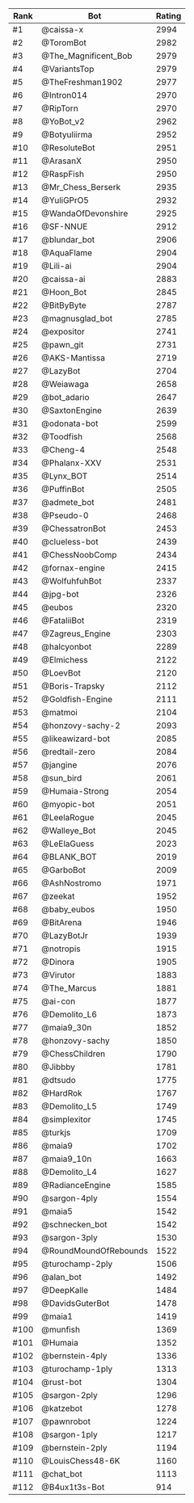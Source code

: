 Rank|Bot|Rating
---|---|---
#1|@caissa-x|2994
#2|@ToromBot|2982
#3|@The_Magnificent_Bob|2979
#4|@VariantsTop|2979
#5|@TheFreshman1902|2977
#6|@Intron014|2970
#7|@RipTorn|2970
#8|@YoBot_v2|2962
#9|@Botyuliirma|2952
#10|@ResoluteBot|2951
#11|@ArasanX|2950
#12|@RaspFish|2950
#13|@Mr_Chess_Berserk|2935
#14|@YuliGPrO5|2932
#15|@WandaOfDevonshire|2925
#16|@SF-NNUE|2912
#17|@blundar_bot|2906
#18|@AquaFlame|2904
#19|@Lili-ai|2904
#20|@caissa-ai|2883
#21|@Hoon_Bot|2845
#22|@BitByByte|2787
#23|@magnusglad_bot|2785
#24|@expositor|2741
#25|@pawn_git|2731
#26|@AKS-Mantissa|2719
#27|@LazyBot|2704
#28|@Weiawaga|2658
#29|@bot_adario|2647
#30|@SaxtonEngine|2639
#31|@odonata-bot|2599
#32|@Toodfish|2568
#33|@Cheng-4|2548
#34|@Phalanx-XXV|2531
#35|@Lynx_BOT|2514
#36|@PuffinBot|2505
#37|@admete_bot|2481
#38|@Pseudo-0|2468
#39|@ChessatronBot|2453
#40|@clueless-bot|2439
#41|@ChessNoobComp|2434
#42|@fornax-engine|2415
#43|@WolfuhfuhBot|2337
#44|@jpg-bot|2326
#45|@eubos|2320
#46|@FataliiBot|2319
#47|@Zagreus_Engine|2303
#48|@halcyonbot|2289
#49|@Elmichess|2122
#50|@LoevBot|2120
#51|@Boris-Trapsky|2112
#52|@Goldfish-Engine|2111
#53|@matmoi|2104
#54|@honzovy-sachy-2|2093
#55|@likeawizard-bot|2085
#56|@redtail-zero|2084
#57|@jangine|2076
#58|@sun_bird|2061
#59|@Humaia-Strong|2054
#60|@myopic-bot|2051
#61|@LeelaRogue|2045
#62|@Walleye_Bot|2045
#63|@LeElaGuess|2023
#64|@BLANK_BOT|2019
#65|@GarboBot|2009
#66|@AshNostromo|1971
#67|@zeekat|1952
#68|@baby_eubos|1950
#69|@BitArena|1946
#70|@LazyBotJr|1939
#71|@notropis|1915
#72|@Dinora|1905
#73|@Virutor|1883
#74|@The_Marcus|1881
#75|@ai-con|1877
#76|@Demolito_L6|1873
#77|@maia9_30n|1852
#78|@honzovy-sachy|1850
#79|@ChessChildren|1790
#80|@Jibbby|1781
#81|@dtsudo|1775
#82|@HardRok|1767
#83|@Demolito_L5|1749
#84|@simplexitor|1745
#85|@turkjs|1709
#86|@maia9|1702
#87|@maia9_10n|1663
#88|@Demolito_L4|1627
#89|@RadianceEngine|1585
#90|@sargon-4ply|1554
#91|@maia5|1542
#92|@schnecken_bot|1542
#93|@sargon-3ply|1530
#94|@RoundMoundOfRebounds|1522
#95|@turochamp-2ply|1506
#96|@alan_bot|1492
#97|@DeepKalle|1484
#98|@DavidsGuterBot|1478
#99|@maia1|1419
#100|@munfish|1369
#101|@Humaia|1352
#102|@bernstein-4ply|1336
#103|@turochamp-1ply|1313
#104|@rust-bot|1304
#105|@sargon-2ply|1296
#106|@katzebot|1278
#107|@pawnrobot|1224
#108|@sargon-1ply|1217
#109|@bernstein-2ply|1194
#110|@LouisChess48-6K|1160
#111|@chat_bot|1113
#112|@B4ux1t3s-Bot|914
